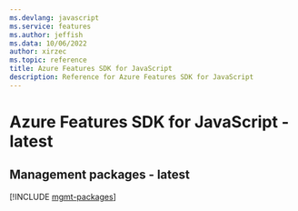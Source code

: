 ```yaml
---
ms.devlang: javascript
ms.service: features
ms.author: jeffish
ms.data: 10/06/2022
author: xirzec
ms.topic: reference
title: Azure Features SDK for JavaScript
description: Reference for Azure Features SDK for JavaScript
---
```

# Azure Features SDK for JavaScript - latest

## Management packages - latest
[!INCLUDE [mgmt-packages](features-mgmt-index.md)]